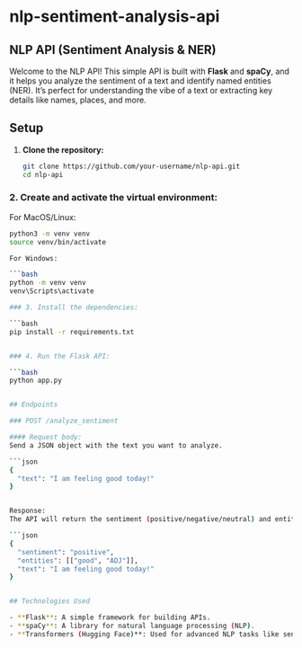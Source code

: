 # nlp-sentiment-analysis-api

## NLP API (Sentiment Analysis & NER)

Welcome to the NLP API! This simple API is built with **Flask** and **spaCy**, and it helps you analyze the sentiment of a text and identify named entities (NER). It’s perfect for understanding the vibe of a text or extracting key details like names, places, and more.

## Setup

1. **Clone the repository:**

   ```bash
   git clone https://github.com/your-username/nlp-api.git
   cd nlp-api


### 2. Create and activate the virtual environment:

For MacOS/Linux:

```bash
python3 -m venv venv
source venv/bin/activate

For Windows:

```bash
python -m venv venv
venv\Scripts\activate

### 3. Install the dependencies:

```bash
pip install -r requirements.txt


### 4. Run the Flask API:

```bash
python app.py


## Endpoints

### POST /analyze_sentiment

#### Request body:
Send a JSON object with the text you want to analyze.

```json
{
  "text": "I am feeling good today!"
}


Response:
The API will return the sentiment (positive/negative/neutral) and entities (like people, places, or dates) found in the text.

```json
{
  "sentiment": "positive",
  "entities": [["good", "ADJ"]],
  "text": "I am feeling good today!"
}


## Technologies Used

- **Flask**: A simple framework for building APIs.
- **spaCy**: A library for natural language processing (NLP).
- **Transformers (Hugging Face)**: Used for advanced NLP tasks like sentiment analysis and named entity recognition (NER).

